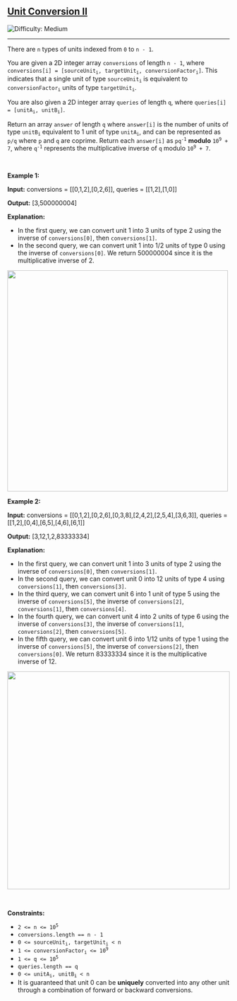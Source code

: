 <h2><a href="https://leetcode.com/problems/unit-conversion-ii">Unit Conversion II</a></h2> <img src='https://img.shields.io/badge/Difficulty-Medium-orange' alt='Difficulty: Medium' /><hr><p>There are <code>n</code> types of units indexed from <code>0</code> to <code>n - 1</code>.</p>

<p>You are given a 2D integer array <code>conversions</code> of length <code>n - 1</code>, where <code>conversions[i] = [sourceUnit<sub>i</sub>, targetUnit<sub>i</sub>, conversionFactor<sub>i</sub>]</code>. This indicates that a single unit of type <code>sourceUnit<sub>i</sub></code> is equivalent to <code>conversionFactor<sub>i</sub></code> units of type <code>targetUnit<sub>i</sub></code>.</p>

<p>You are also given a 2D integer array <code>queries</code> of length <code>q</code>, where <code>queries[i] = [unitA<sub>i</sub>, unitB<sub>i</sub>]</code>.</p>

<p>Return an array <code face="monospace">answer</code> of length <code>q</code> where <code>answer[i]</code> is the number of units of type <code>unitB<sub>i</sub></code> equivalent to 1 unit of type <code>unitA<sub>i</sub></code>, and can be represented as <code>p/q</code> where <code>p</code> and <code>q</code> are coprime. Return each <code>answer[i]</code> as <code>pq<sup>-1</sup></code> <strong>modulo</strong> <code>10<sup>9</sup> + 7</code>, where <code>q<sup>-1</sup></code> represents the multiplicative inverse of <code>q</code> modulo <code>10<sup>9</sup> + 7</code>.</p>

<p>&nbsp;</p>
<p><strong class="example">Example 1:</strong></p>

<div class="example-block">
<p><strong>Input:</strong> <span class="example-io">conversions = [[0,1,2],[0,2,6]], queries = [[1,2],[1,0]]</span></p>

<p><strong>Output:</strong> <span class="example-io">[3,500000004]</span></p>

<p><strong>Explanation:</strong></p>

<ul>
	<li>In the first query, we can convert unit 1 into 3 units of type 2 using the inverse of <code>conversions[0]</code>, then <code>conversions[1]</code>.</li>
	<li>In the second query, we can convert unit 1 into 1/2 units of type 0 using the inverse of <code>conversions[0]</code>. We return 500000004 since it is the multiplicative inverse of 2.</li>
</ul>
<img alt="" src="https://assets.leetcode.com/uploads/2025/03/13/example1.png" style="width: 500px; height: 500px;" /></div>

<p><strong class="example">Example 2:</strong></p>

<div class="example-block">
<p><strong>Input:</strong> <span class="example-io">conversions = [[0,1,2],[0,2,6],[0,3,8],[2,4,2],[2,5,4],[3,6,3]], queries = [[1,2],[0,4],[6,5],[4,6],[6,1]]</span></p>

<p><strong>Output:</strong> <span class="example-io">[3,12,1,2,83333334]</span></p>

<p><strong>Explanation:</strong></p>

<ul>
	<li>In the first query, we can convert unit 1 into 3 units of type 2 using the inverse of <code>conversions[0]</code>, then <code>conversions[1]</code>.</li>
	<li>In the second query, we can convert unit 0 into 12 units of type 4 using <code>conversions[1]</code>, then <code>conversions[3]</code>.</li>
	<li>In the third query, we can convert unit 6 into 1 unit of type 5 using the inverse of <code>conversions[5]</code>, the inverse of <code>conversions[2]</code>, <code>conversions[1]</code>, then <code>conversions[4]</code>.</li>
	<li>In the fourth query, we can convert unit 4 into 2 units of type 6 using the inverse of <code>conversions[3]</code>, the inverse of <code>conversions[1]</code>, <code>conversions[2]</code>, then <code>conversions[5]</code>.</li>
	<li>In the fifth query, we can convert unit 6 into 1/12 units of type 1 using the inverse of <code>conversions[5]</code>, the inverse of <code>conversions[2]</code>, then <code>conversions[0]</code>. We return 83333334 since it is the multiplicative inverse of 12.</li>
</ul>
<img alt="" src="https://assets.leetcode.com/uploads/2025/03/13/example2.png" style="width: 504px; height: 493px;" /></div>

<p>&nbsp;</p>
<p><strong>Constraints:</strong></p>

<ul>
	<li><code>2 &lt;= n &lt;= 10<sup>5</sup></code></li>
	<li><code>conversions.length == n - 1</code></li>
	<li><code>0 &lt;= sourceUnit<sub>i</sub>, targetUnit<sub>i</sub> &lt; n</code></li>
	<li><code>1 &lt;= conversionFactor<sub>i</sub> &lt;= 10<sup>9</sup></code></li>
	<li><code>1 &lt;= q &lt;= 10<sup>5</sup></code></li>
	<li><code>queries.length == q</code></li>
	<li><code>0 &lt;= unitA<sub>i</sub>, unitB<sub>i</sub> &lt; n</code></li>
	<li>It is guaranteed that unit 0 can be <strong>uniquely</strong> converted into any other unit through a combination of forward or backward conversions.</li>
</ul>
